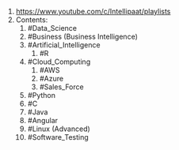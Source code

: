 1. https://www.youtube.com/c/Intellipaat/playlists
2. Contents:
	1. #Data_Science 
	2. #Business (Business Intelligence)
	3. #Artificial_Intelligence 
		1. #R 
	4. #Cloud_Computing 
		1. #AWS 
		2. #Azure 
		3. #Sales_Force 
	5. #Python 
	6. #C 
	7. #Java 
	8. #Angular 
	9. #Linux (Advanced)
	10. #Software_Testing 